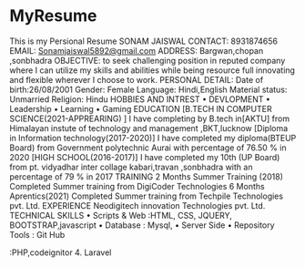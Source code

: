 # MyResume
This is my Persional Resume
SONAM JAISWAL
CONTACT: 8931874656
EMAIL:
Sonamjaiswal5892@gmail.com
ADDRESS: Bargwan,chopan
,sonbhadra
OBJECTIVE:
to seek challenging position
in reputed company where I
can utilize my skills and
abilities while being resource
full innovating and flexible
wherever I choose to work.
PERSONAL DETAIL:
Date of birth:26/08/2001
Gender: Female
Language: Hindi,English
Material status: Unmarried
Religion: Hindu
HOBBIES AND INTREST
• DEVLOPMENT
• Leadership
• Learning
• Gaming
EDUCATION
[B.TECH IN COMPUTER SCIENCE(2021-APPREARING) ]
I have completing by B.tech in[AKTU] from Himalayan instute of
technology and management ,BKT,lucknow
[Diploma in Information technology(2017-2020)]
I have completed my diploma(BTEUP Board) from Government
polytechnic Aurai with percentage of 76.50 % in 2020
[HIGH SCHOOL(2016-2017)]
I have completed my 10th (UP Board) from pt. vidyadhar inter collage
kabari,travan ,sonbhadra with an percentage of 79 % in 2017
TRAINING
2 Months Summer Training (2018)
Completed Summer training from DigiCoder Technologies
6 Months Aprentics(2021)
Completed Summer training from Techpile Technologies pvt. Ltd.
EXPERIENCE
Neodigitech innovation Technologies pvt. Ltd.
TECHNICAL SKILLS
• Scripts & Web :HTML, CSS, JQUERY, BOOTSTRAP,javascript
• Database : Mysql,
• Server Side
• Repository Tools : Git Hub

:PHP,codeignitor 4. Laravel

